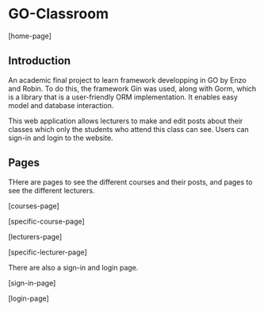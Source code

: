 # GO-Classroom

[home-page]

## Introduction

An academic final project to learn framework developping in GO by Enzo and Robin.
To do this, the framework Gin was used, along with Gorm, which is a library that is a user-friendly ORM implementation. It enables easy model and database interaction.

This web application allows lecturers to make and edit posts about their classes which only the students who attend this class can see. Users can sign-in and login to the website.

## Pages

THere are pages to see the different courses and their posts, and pages to see the different lecturers.

[courses-page]

[specific-course-page]

[lecturers-page]

[specific-lecturer-page]

There are also a sign-in and login page.

[sign-in-page]

[login-page]